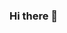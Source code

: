 ### Hi there 👋

<!--
**ViniciuzLuz/ViniciuzLuz** is a ✨ _special_ ✨ repository because its `README.md` (this file) appears on your GitHub profile.

Eu sou o Vinicius EEh!
